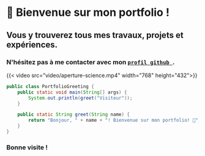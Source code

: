 # 👋 Bienvenue sur mon portfolio !

## Vous y trouverez tous mes travaux, projets et expériences.

### N'hésitez pas à me contacter avec mon [`profil github `](https://github.com/RealColorDream).


{{< video src="video/aperture-science.mp4" width="768" height="432">}}


```java
public class PortfolioGreeting {
    public static void main(String[] args) {
        System.out.println(greet("Visiteur"));
    }

    public static String greet(String name) {
        return "Bonjour, " + name + "! Bienvenue sur mon portfolio! 🎉";
    }
}
```


### Bonne visite !
